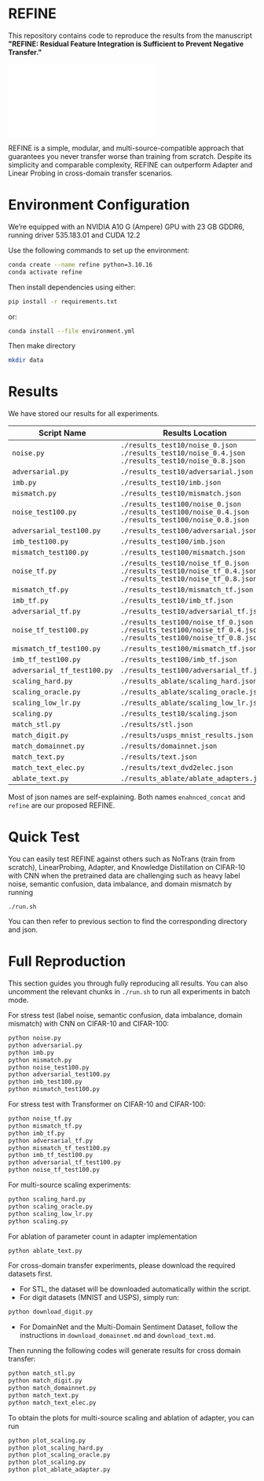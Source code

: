 
# REFINE

This repository contains code to reproduce the results from the manuscript **"REFINE: Residual Feature Integration is Sufficient to Prevent Negative Transfer."**

![Teaser overview](./pictures/teaser.pdf)

REFINE is a simple, modular, and multi-source-compatible approach that guarantees you never transfer worse than training from scratch. Despite its simplicity and comparable complexity, REFINE can outperform Adapter and Linear Probing in cross-domain transfer scenarios.


# Environment Configuration

We’re equipped with an NVIDIA A10 G (Ampere) GPU with 23 GB GDDR6, running driver 535.183.01 and CUDA 12.2

Use the following commands to set up the environment:

```bash
conda create --name refine python=3.10.16
conda activate refine
```

Then install dependencies using either:

```bash
pip install -r requirements.txt
```

or:

```bash
conda install --file environment.yml
```

Then make directory 

```bash
mkdir data
```

# Results 

We have stored our results for all experiments.

| Script Name                      | Results Location                                                                                                                       |
|----------------------------------|-----------------------------------------------------------------------------------------------------------------------------------------|
| `noise.py`                       | `./results_test10/noise_0.json`<br>`./results_test10/noise_0.4.json`<br>`./results_test10/noise_0.8.json`                               |
| `adversarial.py`                 | `./results_test10/adversarial.json`                                                                                                     |
| `imb.py`                         | `./results_test10/imb.json`                                                                                                             |
| `mismatch.py`                    | `./results_test10/mismatch.json`                                                                                                        |
| `noise_test100.py`               | `./results_test100/noise_0.json`<br>`./results_test100/noise_0.4.json`<br>`./results_test100/noise_0.8.json`                           |
| `adversarial_test100.py`         | `./results_test100/adversarial.json`                                                                                                    |
| `imb_test100.py`                 | `./results_test100/imb.json`                                                                                                            |
| `mismatch_test100.py`            | `./results_test100/mismatch.json`                                                                                                       |
| `noise_tf.py`                    | `./results_test10/noise_tf_0.json`<br>`./results_test10/noise_tf_0.4.json`<br>`./results_test10/noise_tf_0.8.json`                     |
| `mismatch_tf.py`                 | `./results_test10/mismatch_tf.json`                                                                                                     |
| `imb_tf.py`                      | `./results_test10/imb_tf.json`                                                                                                          |
| `adversarial_tf.py`              | `./results_test10/adversarial_tf.json`                                                                                                  |
| `noise_tf_test100.py`            | `./results_test100/noise_tf_0.json`<br>`./results_test100/noise_tf_0.4.json`<br>`./results_test100/noise_tf_0.8.json`                   |
| `mismatch_tf_test100.py`         | `./results_test100/mismatch_tf.json`                                                                                                    |
| `imb_tf_test100.py`              | `./results_test100/imb_tf.json`                                                                                                         |
| `adversarial_tf_test100.py`      | `./results_test100/adversarial_tf.json`                                                                                                 |
| `scaling_hard.py`                | `./results_ablate/scaling_hard.json`                                                                                                    |
| `scaling_oracle.py`              | `./results_ablate/scaling_oracle.json`                                                                                                  |
| `scaling_low_lr.py`              | `./results_ablate/scaling_low_lr.json`                                                                                                  |
| `scaling.py`                     | `./results_test10/scaling.json`                                                                                                         |
| `match_stl.py`                   | `./results/stl.json`                                                                                                                    |
| `match_digit.py`                 | `./results/usps_mnist_results.json`                                                                                                     |
| `match_domainnet.py`             | `./results/domainnet.json`                                                                                                              |
| `match_text.py`                  | `./results/text.json`                                                                                                                   |
| `match_text_elec.py`             | `./results/text_dvd2elec.json`                                                                                                          |
| `ablate_text.py`                 | `./results_ablate/ablate_adapters.json`                                                                                                 |


Most of json names are self-explaining. Both names `enahnced_concat` and `refine` are our proposed REFINE.


# Quick Test

You can easily test REFINE against others such as NoTrans (train from scratch), LinearProbing, Adapter, and Knowledge Distillation on CIFAR-10 with CNN when the pretrained data are challenging such as heavy label noise, semantic confusion, data imbalance, and domain mismatch by running

```
./run.sh
```

You can then refer to previous section to find the corresponding directory and json.



# Full Reproduction

This section guides you through fully reproducing all results. You can also uncomment the relevant chunks in `./run.sh` to run all experiments in batch mode.

For stress test (label noise, semantic confusion, data imbalance, domain mismatch) with CNN on CIFAR-10 and CIFAR-100:

```bash
python noise.py
python adversarial.py
python imb.py
python mismatch.py
python noise_test100.py
python adversarial_test100.py
python imb_test100.py
python mismatch_test100.py
```

For stress test with Transformer on CIFAR-10 and CIFAR-100:

```bash
python noise_tf.py
python mismatch_tf.py
python imb_tf.py
python adversarial_tf.py
python mismatch_tf_test100.py
python imb_tf_test100.py
python adversarial_tf_test100.py
python noise_tf_test100.py
```

For multi-source scaling experiments:

```bash
python scaling_hard.py
python scaling_oracle.py
python scaling_low_lr.py
python scaling.py
```

For ablation of parameter count in adapter implementation

```bash
python ablate_text.py
```

For cross-domain transfer experiments, please download the required datasets first.  
- For STL, the dataset will be downloaded automatically within the script.  
- For digit datasets (MNIST and USPS), simply run:
```bash
python download_digit.py
```
- For DomainNet and the Multi-Domain Sentiment Dataset, follow the instructions in `download_domainnet.md` and `download_text.md`.

Then running the following codes will generate results for cross domain transfer:
```bash
python match_stl.py
python match_digit.py
python match_domainnet.py
python match_text.py
python match_text_elec.py
```

To obtain the plots for multi-source scaling and ablation of adapter, you can run
```bash
python plot_scaling.py
python plot_scaling_hard.py
python plot_scaling_oracle.py
python plot_scaling.py
python plot_ablate_adapter.py
```
